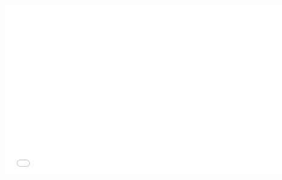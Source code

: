 <iframe width="750" height="450" src="ADD-YOUTUBE-LINK-HERE" title="YouTube video player" frameborder="0" allow="accelerometer; autoplay; clipboard-write; encrypted-media; gyroscope; picture-in-picture" allowfullscreen></iframe>
